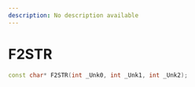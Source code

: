 ```yaml
---
description: No description available 
---
```


# F2STR

```cpp
const char* F2STR(int _Unk0, int _Unk1, int _Unk2);
```